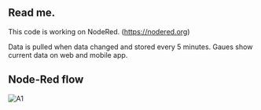 ## Read me.

This code is working on NodeRed. (https://nodered.org)

Data is pulled when data changed and stored every 5 minutes.
Gaues show current data on web and mobile app.

## Node-Red flow

![A1](https://github.com/bounIoT/QualityRateReporter/blob/master/Pictures/nodeRed.png)

